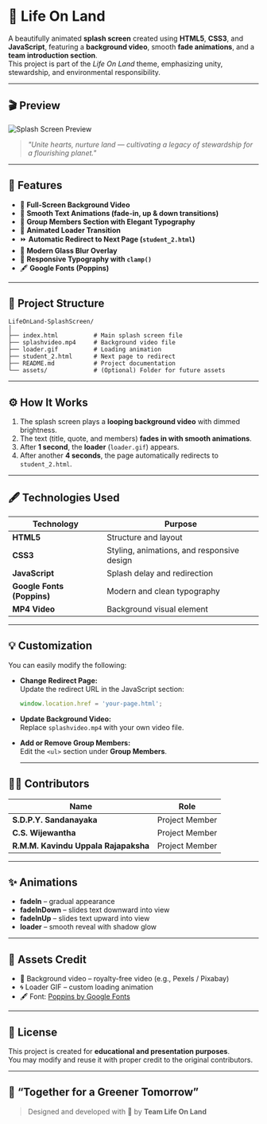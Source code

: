 # 🌿 Life On Land 

A beautifully animated **splash screen** created using **HTML5**, **CSS3**, and **JavaScript**, featuring a **background video**, smooth **fade animations**, and a **team introduction section**.  
This project is part of the *Life On Land* theme, emphasizing unity, stewardship, and environmental responsibility.

---

## 🎬 Preview

![Splash Screen Preview](splash-preview.gif)

> *"Unite hearts, nurture land — cultivating a legacy of stewardship for a flourishing planet."*

---

## 🚀 Features

- 🌌 **Full-Screen Background Video**
- 💫 **Smooth Text Animations (fade-in, up & down transitions)**
- 👥 **Group Members Section with Elegant Typography**
- 🔄 **Animated Loader Transition**
- ⏩ **Automatic Redirect to Next Page (`student_2.html`)**
- 🧊 **Modern Glass Blur Overlay**
- 🎨 **Responsive Typography with `clamp()`**
- 🖋️ **Google Fonts (Poppins)**

---

## 🧱 Project Structure

```
LifeOnLand-SplashScreen/
│
├── index.html          # Main splash screen file
├── splashvideo.mp4     # Background video file
├── loader.gif          # Loading animation
├── student_2.html      # Next page to redirect
├── README.md           # Project documentation
└── assets/             # (Optional) Folder for future assets
```

---

## ⚙️ How It Works

1. The splash screen plays a **looping background video** with dimmed brightness.
2. The text (title, quote, and members) **fades in with smooth animations**.
3. After **1 second**, the **loader** (`loader.gif`) appears.
4. After another **4 seconds**, the page automatically redirects to `student_2.html`.

---

## 🖋️ Technologies Used

| Technology | Purpose |
|-------------|----------|
| **HTML5** | Structure and layout |
| **CSS3** | Styling, animations, and responsive design |
| **JavaScript** | Splash delay and redirection |
| **Google Fonts (Poppins)** | Modern and clean typography |
| **MP4 Video** | Background visual element |

---

## 💡 Customization

You can easily modify the following:
- **Change Redirect Page:**  
  Update the redirect URL in the JavaScript section:
  ```js
  window.location.href = 'your-page.html';
  ```
- **Update Background Video:**  
  Replace `splashvideo.mp4` with your own video file.
- **Add or Remove Group Members:**  
  Edit the `<ul>` section under **Group Members**.

  ---

## 👩‍💻 Contributors

| Name | Role |
|------|------|
| **S.D.P.Y. Sandanayaka** | Project Member |
| **C.S. Wijewantha** | Project Member |
| **R.M.M. Kavindu Uppala Rajapaksha** | Project Member |

---

## ✨ Animations

- **fadeIn** – gradual appearance  
- **fadeInDown** – slides text downward into view  
- **fadeInUp** – slides text upward into view  
- **loader** – smooth reveal with shadow glow

---

## 📁 Assets Credit

- 🎥 Background video – royalty-free video (e.g., Pexels / Pixabay)  
- 🌀 Loader GIF – custom loading animation  
- 🖋 Font: [Poppins by Google Fonts](https://fonts.google.com/specimen/Poppins)

---

## 🧾 License

This project is created for **educational and presentation purposes**.  
You may modify and reuse it with proper credit to the original contributors.

---

## 🌱 “Together for a Greener Tomorrow”

> Designed and developed with 💚 by **Team Life On Land**
